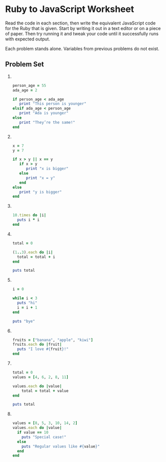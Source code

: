 # Ruby to JavaScript Worksheet
Read the code in each section, then write the equivalent JavaScript code for the Ruby that is given. Start by writing it out in a text editor or on a piece of paper. Then try running it and tweak your code until it successfully runs with expected output.

Each problem stands alone. Variables from previous problems do not exist.

## Problem Set
1. &nbsp;
    ```ruby
    person_age = 55
    ada_age = 2

    if person_age < ada_age
       print "This person is younger"
    elsif ada_age < person_age
       print "Ada is younger"
    else
       print "They’re the same!"
    end
    ```

1. &nbsp;
    ```ruby
    x = 7
    y = 7

    if x > y || x == y
       if x > y
          print "x is bigger"
       else
          print "x = y"
       end
    else
       print "y is bigger"
    end
    ```

1. &nbsp;
    ```ruby
    10.times do |i|
      puts i * i
    end
    ```

1. &nbsp;
    ```ruby
    total = 0

    (1..3).each do |i|
      total = total + i
    end

    puts total
    ```

1. &nbsp;
    ```ruby
    i = 0

    while i < 3
      puts "hi"
      i = i + 1
    end

    puts "bye"
    ```

1. &nbsp;
    ```ruby
    fruits = ["banana", "apple", "kiwi"]
    fruits.each do |fruit|
      puts "I love #{fruit}!"
    end
    ```

1. &nbsp;
    ```ruby
    total = 0
    values = [4, 6, 2, 8, 11]

    values.each do |value|
        total = total + value
    end

    puts total
    ```

1. &nbsp;
    ```ruby
    values = [8, 5, 3, 10, 14, 2]
    values.each do |value|
      if value == 10
        puts "Special case!"
      else
        puts "Regular values like #{value}"
      end
    end
    ```
